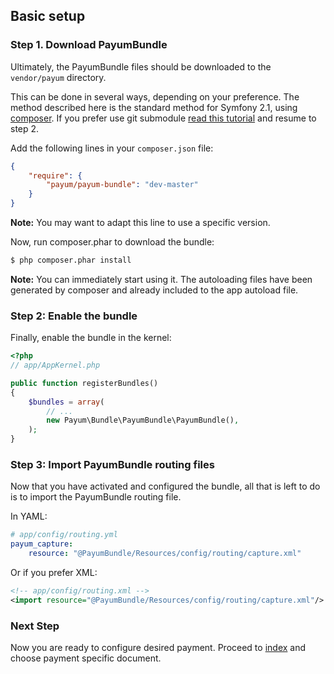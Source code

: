 ## Basic setup

### Step 1. Download PayumBundle

Ultimately, the PayumBundle files should be downloaded to the `vendor/payum` directory.

This can be done in several ways, depending on your preference. The method described here is the standard method for Symfony 2.1, using [composer](http://getcomposer.org/).
If you prefer use git submodule [read this tutorial](install_as_git_submodules.md) and resume to step 2.

Add the following lines in your `composer.json` file:

```json
{
    "require": {
        "payum/payum-bundle": "dev-master"
    }
}
```

**Note:** You may want to adapt this line to use a specific version.

Now, run composer.phar to download the bundle:

```bash
$ php composer.phar install
```

**Note:** You can immediately start using it. The autoloading files have been generated by composer and already included to the app autoload file.

### Step 2: Enable the bundle

Finally, enable the bundle in the kernel:

``` php
<?php
// app/AppKernel.php

public function registerBundles()
{
    $bundles = array(
        // ...
        new Payum\Bundle\PayumBundle\PayumBundle(),
    );
}
```

### Step 3: Import PayumBundle routing files

Now that you have activated and configured the bundle, all that is left to do is to
import the PayumBundle routing file.

In YAML:

``` yaml
# app/config/routing.yml
payum_capture:
    resource: "@PayumBundle/Resources/config/routing/capture.xml"
```

Or if you prefer XML:

``` xml
<!-- app/config/routing.xml -->
<import resource="@PayumBundle/Resources/config/routing/capture.xml"/>
```

### Next Step

Now you are ready to configure desired payment. Proceed to [index](index.md) and choose payment specific document.